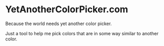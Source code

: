 YetAnotherColorPicker.com
=========================

Because the world needs yet another color picker.

Just a tool to help me pick colors that are in some way similar to another color.
